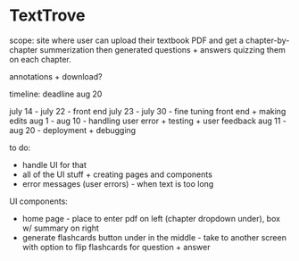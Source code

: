 # TextTrove 

scope: site where user can upload their textbook PDF and get a chapter-by-chapter summerization then generated questions + answers quizzing them on each chapter. 

annotations + download?

timeline: deadline aug 20 

july 14 - july 22 - front end 
july 23 - july 30 - fine tuning front end + making edits 
aug 1 - aug 10 - handling user error + testing + user feedback 
aug 11 - aug 20 - deployment + debugging

to do: 
- handle UI for that 
- all of the UI stuff + creating pages and components 
- error messages (user errors) - when text is too long 


UI components: 
- home page - place to enter pdf on left (chapter dropdown under), box w/ summary on right 
- generate flashcards button under in the middle - take to another screen with option to flip flashcards for question + answer 